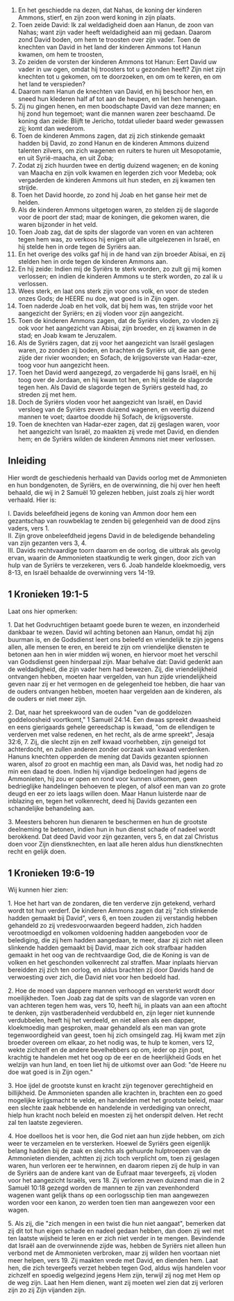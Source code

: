 1. En het geschiedde na dezen, dat Nahas, de koning der kinderen Ammons, stierf, en zijn zoon werd koning in zijn plaats. 
2. Toen zeide David: Ik zal weldadigheid doen aan Hanun, de zoon van Nahas; want zijn vader heeft weldadigheid aan mij gedaan. Daarom zond David boden, om hem te troosten over zijn vader. Toen de knechten van David in het land der kinderen Ammons tot Hanun kwamen, om hem te troosten, 
3. Zo zeiden de vorsten der kinderen Ammons tot Hanun: Eert David uw vader in uw ogen, omdat hij troosters tot u gezonden heeft? Zijn niet zijn knechten tot u gekomen, om te doorzoeken, en om om te keren, en om het land te verspieden? 
4. Daarom nam Hanun de knechten van David, en hij beschoor hen, en sneed hun klederen half af tot aan de heupen, en liet hen henengaan. 
5. Zij nu gingen henen, en men boodschapte David van deze mannen; en hij zond hun tegemoet; want die mannen waren zeer beschaamd. De koning dan zeide: Blijft te Jericho, totdat ulieder baard weder gewassen zij; komt dan wederom.
6. Toen de kinderen Ammons zagen, dat zij zich stinkende gemaakt hadden bij David, zo zond Hanun en de kinderen Ammons duizend talenten zilvers, om zich wagenen en ruiters te huren uit Mesopotamie, en uit Syrië-maacha, en uit Zoba; 
7. Zodat zij zich huurden twee en dertig duizend wagenen; en de koning van Maacha en zijn volk kwamen en legerden zich voor Medeba; ook vergaderden de kinderen Ammons uit hun steden, en zij kwamen ten strijde. 
8. Toen het David hoorde, zo zond hij Joab en het ganse heir met de helden. 
9. Als de kinderen Ammons uitgetogen waren, zo stelden zij de slagorde voor de poort der stad; maar de koningen, die gekomen waren, die waren bijzonder in het veld. 
10. Toen Joab zag, dat de spits der slagorde van voren en van achteren tegen hem was, zo verkoos hij enigen uit alle uitgelezenen in Israël, en hij stelde hen in orde tegen de Syriërs aan. 
11. En het overige des volks gaf hij in de hand van zijn broeder Abisai, en zij stelden hen in orde tegen de kinderen Ammons aan. 
12. En hij zeide: Indien mij de Syriërs te sterk worden, zo zult gij mij komen verlossen; en indien de kinderen Ammons u te sterk worden, zo zal ik u verlossen. 
13. Wees sterk, en laat ons sterk zijn voor ons volk, en voor de steden onzes Gods; de HEERE nu doe, wat goed is in Zijn ogen. 
14. Toen naderde Joab en het volk, dat bij hem was, ten strijde voor het aangezicht der Syriërs; en zij vloden voor zijn aangezicht. 
15. Toen de kinderen Ammons zagen, dat de Syriërs vloden, zo vloden zij ook voor het aangezicht van Abisai, zijn broeder, en zij kwamen in de stad; en Joab kwam te Jeruzalem. 
16. Als de Syriërs zagen, dat zij voor het aangezicht van Israël geslagen waren, zo zonden zij boden, en brachten de Syriërs uit, die aan gene zijde der rivier woonden; en Sofach, de krijgsoverste van Hadar-ezer, toog voor hun aangezicht heen. 
17. Toen het David werd aangezegd, zo vergaderde hij gans Israël, en hij toog over de Jordaan, en hij kwam tot hen, en hij stelde de slagorde tegen hen. Als David de slagorde tegen de Syriërs gesteld had, zo streden zij met hem. 
18. Doch de Syriërs vloden voor het aangezicht van Israël, en David versloeg van de Syriërs zeven duizend wagenen, en veertig duizend mannen te voet; daartoe doodde hij Sofach, de krijgsoverste. 
19. Toen de knechten van Hadar-ezer zagen, dat zij geslagen waren, voor het aangezicht van Israël, zo maakten zij vrede met David, en dienden hem; en de Syriërs wilden de kinderen Ammons niet meer verlossen. 

## Inleiding

Hier wordt de geschiedenis herhaald van Davids oorlog met de Ammonieten en hun bondgenoten, de Syriërs, en de overwinning, die hij over hen heeft behaald, die wij in 2 Samuël 10 gelezen hebben, juist zoals zij hier wordt verhaald. Hier is: 

I. Davids beleefdheid jegens de koning van Ammon door hem een gezantschap van rouwbeklag te zenden bij gelegenheid van de dood zijns vaders, vers 1.  
II. Zijn grove onbeleefdheid jegens David in de beledigende behandeling van zijn gezanten vers 3, 4.  
III. Davids rechtvaardige toorn daarom en de oorlog, die uitbrak als gevolg ervan, waarin de Ammonieten staatkundig te werk gingen, door zich van hulp van de Syriërs te verzekeren, vers 6. Joab handelde kloekmoedig, vers 8-13, en Israël behaalde de overwinning vers 14-19.  

## 1 Kronieken 19:1-5 

Laat ons hier opmerken: 

1\. Dat het Godvruchtigen betaamt goede buren te wezen, en inzonderheid dankbaar te wezen. David wil achting betonen aan Hanun, omdat hij zijn buurman is, en de Godsdienst leert ons beleefd en vriendelijk te zijn jegens allen, alle mensen te eren, en bereid te zijn om vriendelijke diensten te betonen aan hen in wier midden wij wonen, en hiervoor moet het verschil van Godsdienst geen hinderpaal zijn. Maar behalve dat: David gedenkt aan de weldadigheid, die zijn vader hem had bewezen. Zij, die vriendelijkheid ontvangen hebben, moeten haar vergelden, van hun zijde vriendelijkheid geven naar zij er het vermogen en de gelegenheid toe hebben, die haar van de ouders ontvangen hebben, moeten haar vergelden aan de kinderen, als de ouders er niet meer zijn.

2\. Dat, naar het spreekwoord van de ouden "van de goddelozen goddeloosheid voortkomt," 1 Samuël 24:14. Een dwaas spreekt dwaasheid en eens gierigaards gehele gereedschap is kwaad, "om de ellendigen te verderven met valse redenen, en het recht, als de arme spreekt", Jesaja 32:6, 7. Zij, die slecht zijn en zelf kwaad voorhebben, zijn geneigd tot achterdocht, en zullen anderen zonder oorzaak van kwaad verdenken. Hanuns knechten opperden de mening dat Davids gezanten spionnen waren, alsof zo groot en machtig een man, als David was, het nodig had zo min een daad te doen. Indien hij vijandige bedoelingen had jegens de Ammonieten, hij zou er open en rond voor kunnen uitkomen, geen bedrieglijke handelingen behoeven te plegen, of alsof een man van zo grote deugd en eer zo iets laags willen doen. Maar Hanun luisterde naar de inblazing en, tegen het volkenrecht, deed hij Davids gezanten een schandelijke behandeling aan.

3\. Meesters behoren hun dienaren te beschermen en hun de grootste deelneming te betonen, indien hun in hun dienst schade of nadeel wordt berokkend. Dat deed David voor zijn gezanten, vers 5, en dat zal Christus doen voor Zijn dienstknechten, en laat alle heren aldus hun dienstknechten recht en gelijk doen. 

## 1 Kronieken 19:6-19 

Wij kunnen hier zien:  

1\. Hoe het hart van de zondaren, die ten verderve zijn getekend, verhard wordt tot hun verderf. De kinderen Ammons zagen dat zij "zich stinkende hadden gemaakt bij David", vers 6, en toen zouden zij verstandig hebben gehandeld zo zij vredesvoorwaarden begeerd hadden, zich hadden verootmoedigd en volkomen voldoening hadden aangeboden voor de belediging, die zij hem hadden aangedaan, te meer, daar zij zich niet alleen slinkende hadden gemaakt bij David, maar zich ook strafbaar hadden gemaakt in het oog van de rechtvaardige God, die de Koning is van de volken en het geschonden volkenrecht zal straffen. Maar inplaats hiervan bereidden zij zich ten oorlog, en aldus brachten zij door Davids hand de verwoesting over zich, die David niet voor hen bedoeld had.

2\. Hoe de moed van dappere mannen verhoogd en versterkt wordt door moeilijkheden. Toen Joab zag dat de spits van de slagorde van voren en van achteren tegen hem was, vers 10, heeft hij, in plaats van aan een aftocht te denken, zijn vastberadenheid verdubbeld en, zijn leger niet kunnende verdubbelen, heeft hij het verdeeld, en niet alleen als een dapper, kloekmoedig man gesproken, maar gehandeld als een man van grote tegenwoordigheid van geest, toen hij zich omsingeld zag. Hij kwam met zijn broeder overeen om elkaar, zo het nodig was, te hulp te komen, vers 12, wekte zichzelf en de andere bevelhebbers op om, ieder op zijn post, krachtig te handelen met het oog op de eer en de heerlijkheid Gods en het welzijn van hun land, en toen liet hij de uitkomst over aan God: "de Heere nu doe wat goed is in Zijn ogen." 

3\. Hoe ijdel de grootste kunst en kracht zijn tegenover gerechtigheid en billijkheid. De Ammonieten spanden alle krachten in, brachten een zo goed mogelijke krijgsmacht te velde, en handelden met het grootste beleid, maar een slechte zaak hebbende en handelende in verdediging van onrecht, hielp hun kracht noch beleid en moesten zij het onderspit delven. Het recht zal ten laatste zegevieren.

4\. Hoe doelloos het is voor hen, die God niet aan hun zijde hebben, om zich weer te verzamelen en te versterken. Hoewel de Syriërs geen eigenlijk belang hadden bij de zaak en slechts als gehuurde hulptroepen van de Ammonieten dienden, achtten zij zich toch verplicht om, toen zij geslagen waren, hun verloren eer te herwinnen, en daarom riepen zij de hulp in van de Syriërs aan de andere kant van de Eufraat maar tevergeefs, zij vloden voor het aangezicht Israëls, vers 18. Zij verloren zeven duizend man die in 2 Samuël 10:18 gezegd worden de mannen te zijn van zevenhonderd wagenen want gelijk thans op een oorlogsschip tien man aangewezen worden voor een kanon, zo werden toen tien man aangewezen voor een wagen.

5\. Als zij, die "zich mengen in een twist die hun niet aangaat", bemerken dat zij dit tot hun eigen schade en nadeel gedaan hebben, dan doen zij wel met ten laatste wijsheid te leren en er zich niet verder in te mengen. Bevindende dat Israël aan de overwinnende zijde was, hebben de Syriërs niet alleen hun verbond met de Ammonieten verbroken, maar zij wilden hen voortaan niet meer helpen, vers 19. Zij maakten vrede met David, en dienden hem. Laat hen, die zich tevergeefs verzet hebben tegen God, aldus wijs handelen voor zichzelf en spoedig welgezind jegens Hem zijn, terwijl zij nog met Hem op de weg zijn. Laat hen Hem dienen, want zij moeten wel zien dat zij verloren zijn zo zij Zijn vijanden zijn. 

 
